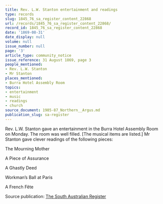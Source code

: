 ```yaml
---
title: Rev. L.W. Stanton entertainment and readings
type: records
slug: 1845_76_sa_register_content_22868
url: /records/1845_76_sa_register_content_22868/
record_id: 1845_76_sa_register_content_22868
date: '1869-08-31'
date_display: null
volume: null
issue_number: null
page: '3'
article_type: community_notice
issue_reference: 31 August 1869, page 3
people_mentioned:
- Rev. L.W. Stanton
- Mr Stanton
places_mentioned:
- Burra Hotel Assembly Room
topics:
- entertainment
- music
- readings
- church
source_document: 1985-87_Northern__Argus.md
publication_slug: sa-register
---
```


Rev. L.W. Stanton gave an entertainment in the Burra Hotel Assembly Room on Monday.  The room was well filled.  [The musical items are listed.]  Mr Stanton gave clever readings of the following pieces:

The Mourning Mother

A Piece of Assurance

A Ghastly Deed

Workman’s Ball at Paris

A French Fête

Source publication: [The South Australian Register](/publications/sa-register/)

